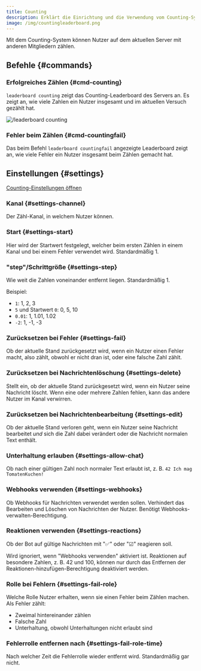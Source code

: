 ```yaml
---
title: Counting
description: Erklärt die Einrichtung und die Verwendung vom Counting-System.
image: /img/countingleaderboard.png
---
```


Mit dem Counting-System können Nutzer auf dem aktuellen Server mit anderen Mitgliedern zählen.

## Befehle {#commands}

### Erfolgreiches Zählen {#cmd-counting}

`leaderboard counting` zeigt das Counting-Leaderboard des Servers an. Es zeigt an, wie viele Zahlen ein Nutzer insgesamt und im aktuellen Versuch gezählt hat.

![/leaderboard counting](/img/countingleaderboard.png)

### Fehler beim Zählen {#cmd-countingfail}

Das beim Befehl `leaderboard countingfail` angezeigte Leaderboard zeigt an, wie viele Fehler ein Nutzer insgesamt beim Zählen gemacht hat.

## Einstellungen {#settings}

[Counting-Einstellungen öffnen](https://tomatenkuchen.com/dashboard/settings#counting)

### Kanal {#settings-channel}

Der Zähl-Kanal, in welchem Nutzer können.

### Start {#settings-start}

Hier wird der Startwert festgelegt, welcher beim ersten Zählen in einem Kanal und bei einem Fehler verwendet wird. Standardmäßig 1.

### "step"/Schrittgröße {#settings-step}

Wie weit die Zahlen voneinander entfernt liegen. Standardmäßig 1.

Beispiel:
- `1`: 1, 2, 3
- `5` und Startwert `0`: 0, 5, 10
- `0.01`: 1, 1.01, 1.02
- `-2`: 1, -1, -3

### Zurücksetzen bei Fehler {#settings-fail}

Ob der aktuelle Stand zurückgesetzt wird, wenn ein Nutzer einen Fehler macht, also zählt, obwohl er nicht dran ist, oder eine falsche Zahl zählt.

### Zurücksetzen bei Nachrichtenlöschung {#settings-delete}

Stellt ein, ob der aktuelle Stand zurückgesetzt wird, wenn ein Nutzer seine Nachricht löscht. Wenn eine oder mehrere Zahlen fehlen, kann das andere Nutzer im Kanal verwirren.

### Zurücksetzen bei Nachrichtenbearbeitung {#settings-edit}

Ob der aktuelle Stand verloren geht, wenn ein Nutzer seine Nachricht bearbeitet *und* sich die Zahl dabei verändert oder die Nachricht normalen Text enthält.

### Unterhaltung erlauben {#settings-allow-chat}

Ob nach einer gültigen Zahl noch normaler Text erlaubt ist, z. B. `42 Ich mag TomatenKuchen!`

### Webhooks verwenden {#settings-webhooks}

Ob Webhooks für Nachrichten verwendet werden sollen. Verhindert das Bearbeiten und Löschen von Nachrichten der Nutzer. Benötigt Webhooks-verwalten-Berechtigung.

### Reaktionen verwenden {#settings-reactions}

Ob der Bot auf gültige Nachrichten mit "✅" oder "☑" reagieren soll.

Wird ignoriert, wenn "Webhooks verwenden" aktiviert ist.
Reaktionen auf besondere Zahlen, z. B. 42 und 100, können nur durch das Entfernen der Reaktionen-hinzufügen-Berechtigung deaktiviert werden.

### Rolle bei Fehlern {#settings-fail-role}

Welche Rolle Nutzer erhalten, wenn sie einen Fehler beim Zählen machen. Als Fehler zählt:
- Zweimal hintereinander zählen
- Falsche Zahl
- Unterhaltung, obwohl Unterhaltungen nicht erlaubt sind

### Fehlerrolle entfernen nach {#settings-fail-role-time}

Nach welcher Zeit die Fehlerrolle wieder entfernt wird. Standardmäßig gar nicht.
